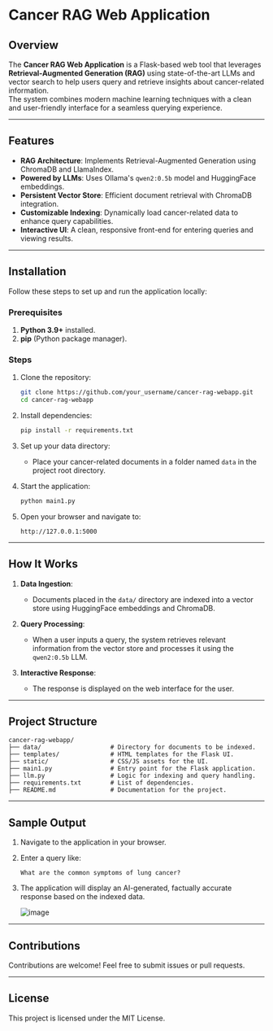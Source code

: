 
# Cancer RAG Web Application  

## Overview  

The **Cancer RAG Web Application** is a Flask-based web tool that leverages **Retrieval-Augmented Generation (RAG)** using state-of-the-art LLMs and vector search to help users query and retrieve insights about cancer-related information.  
The system combines modern machine learning techniques with a clean and user-friendly interface for a seamless querying experience.  

---  

## Features  

- **RAG Architecture**: Implements Retrieval-Augmented Generation using ChromaDB and LlamaIndex.  
- **Powered by LLMs**: Uses Ollama's `qwen2:0.5b` model and HuggingFace embeddings.  
- **Persistent Vector Store**: Efficient document retrieval with ChromaDB integration.  
- **Customizable Indexing**: Dynamically load cancer-related data to enhance query capabilities.  
- **Interactive UI**: A clean, responsive front-end for entering queries and viewing results.  

---  

## Installation  

Follow these steps to set up and run the application locally:  

### Prerequisites  

1. **Python 3.9+** installed.  
2. **pip** (Python package manager).  

### Steps  

1. Clone the repository:  

   ```bash  
   git clone https://github.com/your_username/cancer-rag-webapp.git  
   cd cancer-rag-webapp  
   ```  

2. Install dependencies:  

   ```bash  
   pip install -r requirements.txt  
   ```  

3. Set up your data directory:  

   - Place your cancer-related documents in a folder named `data` in the project root directory.  

4. Start the application:  

   ```bash  
   python main1.py  
   ```  

5. Open your browser and navigate to:  

   ```  
   http://127.0.0.1:5000  
   ```  

---  

## How It Works  

1. **Data Ingestion**:  
   - Documents placed in the `data/` directory are indexed into a vector store using HuggingFace embeddings and ChromaDB.  

2. **Query Processing**:  
   - When a user inputs a query, the system retrieves relevant information from the vector store and processes it using the `qwen2:0.5b` LLM.  

3. **Interactive Response**:  
   - The response is displayed on the web interface for the user.  

---  

## Project Structure  

```
cancer-rag-webapp/  
├── data/                   # Directory for documents to be indexed.  
├── templates/              # HTML templates for the Flask UI.  
├── static/                 # CSS/JS assets for the UI.  
├── main1.py                # Entry point for the Flask application.  
├── llm.py                  # Logic for indexing and query handling.  
├── requirements.txt        # List of dependencies.  
├── README.md               # Documentation for the project.  
```  

---  

## Sample Output  

1. Navigate to the application in your browser.  
2. Enter a query like:  
   ```  
   What are the common symptoms of lung cancer?  
   ```  
3. The application will display an AI-generated, factually accurate response based on the indexed data.

   ![image](https://github.com/user-attachments/assets/9ae4deaa-1ada-4082-810e-2ea72a4926a0)


---  

## Contributions  

Contributions are welcome! Feel free to submit issues or pull requests.  

---  

## License  

This project is licensed under the MIT License.  

